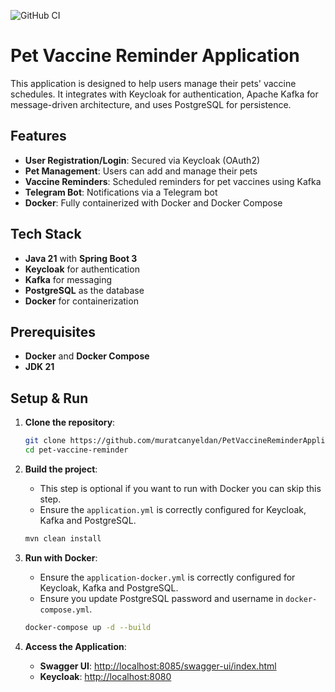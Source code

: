 ![GitHub CI](https://github.com/muratcanyeldan/PetVaccineReminderApplication/actions/workflows/maven.yml/badge.svg)

# Pet Vaccine Reminder Application

This application is designed to help users manage their pets' vaccine schedules. It integrates with Keycloak for authentication, Apache Kafka for message-driven architecture, and uses PostgreSQL for persistence.

## Features

- **User Registration/Login**: Secured via Keycloak (OAuth2)
- **Pet Management**: Users can add and manage their pets
- **Vaccine Reminders**: Scheduled reminders for pet vaccines using Kafka
- **Telegram Bot**: Notifications via a Telegram bot
- **Docker**: Fully containerized with Docker and Docker Compose

## Tech Stack

- **Java 21** with **Spring Boot 3**
- **Keycloak** for authentication
- **Kafka** for messaging
- **PostgreSQL** as the database
- **Docker** for containerization

## Prerequisites

- **Docker** and **Docker Compose**
- **JDK 21**

## Setup & Run

1. **Clone the repository**:
    ```bash
    git clone https://github.com/muratcanyeldan/PetVaccineReminderApplication
    cd pet-vaccine-reminder
    ```

2. **Build the project**:
    - This step is optional if you want to run with Docker you can skip this step.
    - Ensure the `application.yml` is correctly configured for Keycloak, Kafka and PostgreSQL.
    ```bash
    mvn clean install
    ```

3. **Run with Docker**:
    - Ensure the `application-docker.yml` is correctly configured for Keycloak, Kafka and PostgreSQL.
    - Ensure you update PostgreSQL password and username in `docker-compose.yml`.
    ```bash
    docker-compose up -d --build
    ```

4. **Access the Application**:
    - **Swagger UI**: [http://localhost:8085/swagger-ui/index.html](http://localhost:8085/swagger-ui/index.html)
    - **Keycloak**: [http://localhost:8080](http://localhost:8080)

